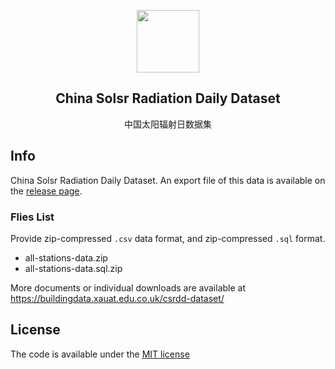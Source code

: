 <p align="center">
 <img width="100px" src="favicon.ico" align="center">
 <h2 align="center">China Solsr Radiation Daily Dataset</h2>
 <p align="center">中国太阳辐射日数据集</p>
</p>

## Info

China Solsr Radiation Daily Dataset. An export file of this data is available on the [release page](https://github.com/buildingdata/csrdd-dataset/releases).

### Flies List

Provide zip-compressed `.csv` data format, and zip-compressed `.sql` format.

+ all-stations-data.zip
+ all-stations-data.sql.zip

More documents or individual downloads are available at https://buildingdata.xauat.edu.co.uk/csrdd-dataset/

## License

The code is available under the [MIT license](https://github.com/buildingdata/buildingdata-web/blob/master/LICENSE)
